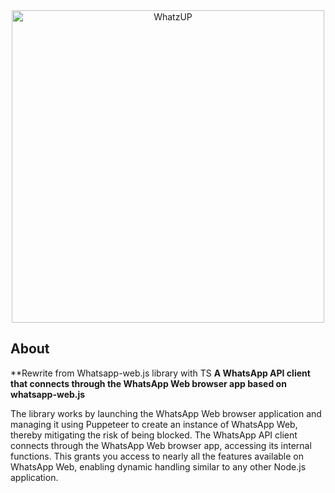 <div align="center">
    <img src="https://res.cloudinary.com/dnhxygy8z/image/upload/v1718282774/whatzup/OIG2__1_-removebg-preview_vsjv61.png" title="whatzup-.js" alt="WhatzUP" width="500" />
</div>

## About
**Rewrite from Whatsapp-web.js library with TS
**A WhatsApp API client that connects through the WhatsApp Web browser app based on whatsapp-web.js**

The library works by launching the WhatsApp Web browser application and managing it using Puppeteer to create an instance of WhatsApp Web, thereby mitigating the risk of being blocked. 
The WhatsApp API client connects through the WhatsApp Web browser app, accessing its internal functions. This grants you access to nearly all the features available on WhatsApp Web, enabling dynamic handling similar to any other Node.js application.



